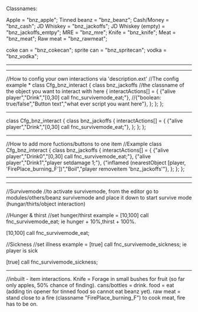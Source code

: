 Classnames:

Apple = "bnz_apple";
Tinned beanz = "bnz_beanz";
Cash/Money = "bnz_cash";
JD Whiskey = "bnz_jackoffs";
JD Whiskey (empty) = "bnz_jackoffs_emtpy";
MRE = "bnz_mre";
Knife = "bnz_knife";
Meat = "bnz_meat";
Raw meat = "bnz_rawmeat";

coke can = "bnz_cokecan";
sprite can = "bnz_spritecan";
vodka = "bnz_vodka";

*************************************************************************************************************************************************
*************************************************************************************************************************************************
//How to config your own interactions via 'description.ext'
//The config example *
class Cfg_bnz_interact {
    class bnz_jackoffs //the classname of the object you want to interact with here
    {
        interactActions[] = {
            {"alive player","Drink","[0,30] call fnc_survivemode_eat;"}, //{"boolean: true/false","Button text","what ever script you want here"},
        };
    };
};
*************************************************************************************************************************************************
class Cfg_bnz_interact {
    class bnz_jackoffs
    {
        interactActions[] = {
            {"alive player","Drink","[0,30] call fnc_survivemode_eat;"},
        };
    };
};
*************************************************************************************************************************************************
//How to add more fuctions/buttons to one item
//Example
class Cfg_bnz_interact {
    class bnz_jackoffs
    {
        interactActions[] = {
            {"alive player","Drink0","[0,30] call fnc_survivemode_eat;"},
            {"alive player","Drink1","player setdamage 1;"},
            {"inflamed (nearestObject [player, 'FirePlace_burning_F'])","Boil","player removeitem 'bnz_jackoffs'"},
        };
    };
};
*************************************************************************************************************************************************
*************************************************************************************************************************************************
//Survivemode
//to activate survivemode, from the editor go to modules/others/beanz survivemode and place it down to start survive mode (hungar/thirts/object interaction)

//Hunger & thirst
//set hunger/thirst example = [10,100] call fnc_survivemode_eat; ie hunger + 10%,thirst + 100%.

[10,100] call fnc_survivemode_eat;

//Sickness
//set illness example = [true] call fnc_survivemode_sickness; ie player is sick

[true] call fnc_survivemode_sickness;

*************************************************************************************************************************************************

//inbuilt - item interactions.
Knife = Forage in small bushes for fruit (so far only apples, 50% chance of finding).
cans/bottles = drink.
food = eat (adding tin opener for tinned food so cannot eat beanz yet).
raw meat = stand close to a fire (classname "FirePlace_burning_F") to cook meat, fire has to be on.
